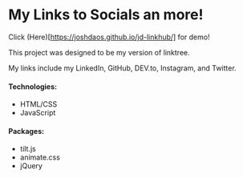 # My Links to Socials an more!

Click (Here)[https://joshdaos.github.io/jd-linkhub/] for demo!

This project was designed to be my version of linktree.

My links include my LinkedIn, GitHub, DEV.to, Instagram, and Twitter.

#### Technologies:
- HTML/CSS
- JavaScript

#### Packages:
- tilt.js
- animate.css
- jQuery